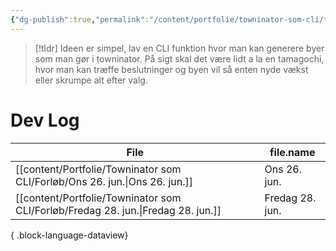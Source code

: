 ```yaml
---
{"dg-publish":true,"permalink":"/content/portfolie/towninator-som-cli/towninator-som-cli/","title":"Towninator som CLI"}
---
```


> [!tldr] 
> Ideen er simpel, lav en CLI funktion hvor man kan generere byer som man gør i towninator. På sigt skal det være lidt a la en tamagochi, hvor man kan træffe beslutninger og byen vil så enten nyde vækst eller skrumpe alt efter valg.

# Dev Log
| File                                                                                | file.name       |
| ----------------------------------------------------------------------------------- | --------------- |
| [[content/Portfolie/Towninator som CLI/Forløb/Ons 26. jun.\|Ons 26. jun.]]       | Ons 26. jun.    |
| [[content/Portfolie/Towninator som CLI/Forløb/Fredag 28. jun.\|Fredag 28. jun.]] | Fredag 28. jun. |

{ .block-language-dataview}
